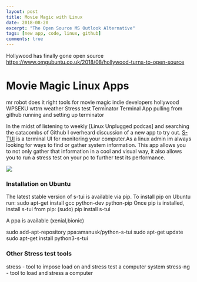 ```yaml
---
layout: post
title: Movie Magic with Linux
date: 2018-08-20
excerpt: "The Open Source MS Outlook Alternative"
tags: [new app, code, linux, github]
comments: true
---
```


Hollywood has finally gone open source
https://www.omgubuntu.co.uk/2018/08/hollywood-turns-to-open-source


# Movie Magic Linux Apps
mr robot does it right
tools for movie magic
indie developers
hollywood
WPSEKU
wttrn weather
Stress test
Terminator Terminal App
pulling from github
running and setting up terminator

In the midst of listening to weekly [Linux Unplugged podcas] and searching the catacombs of Github I overheard discussion of a new app to try out.
[S-TUI](https://github.com/amanusk/s-tui) is a terminal UI for monitoring your computer.As a linux admin im always looking for ways to find or gather system information. This app allows you to not only gather that information in a cool and visual way, it also allows you to run a stress test on your pc to further test its performance.

![](https://github.com/amanusk/s-tui/blob/master/ScreenShots/s-tui2.gif?raw=true)




### Installation on Ubuntu
The latest stable version of s-tui is available via pip. To install pip on Ubuntu run:
 sudo apt-get install gcc python-dev python-pip
Once pip is installed, install s-tui from pip:
(sudo) pip install s-tui

A ppa is available (xenial,bionic)

 sudo add-apt-repository ppa:amanusk/python-s-tui
 sudo apt-get update
 sudo apt-get install python3-s-tui

### Other Stress test tools
stress - tool to impose load on and stress test a computer system
stress-ng - tool to load and stress a computer
